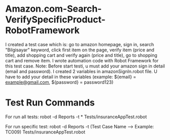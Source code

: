 # Amazon.com-Search-VerifySpecificProduct-RobotFramework
I created a test case which is: go to amazon homepage, sign in, search "Bilgisayar" keyword, click first item on the page, verify item (price and title), add shopping cart and verify again (price and title), go to shopping cart and remove item.
I wrote automation code with Robot Framework for this test case.
Note: Before start testi, u must add your amazon sign in detail (email and password). I created 2 variables in amazonSignIn.robot file. U have to add your detail in these variables (example: ${email} =    example@gmail.com, ${password} =    password123)
# Test Run Commands
For run all tests: robot -d Reports -t * Tests/insuranceAppTest.robot

For run specific test: robot -d Reports -t (Test Case Name --> Example: TC009) Tests/insuranceAppTest.robot

